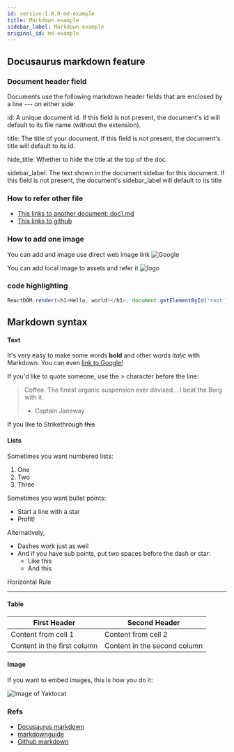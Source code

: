 ```yaml
---
id: version-1.0.0-md-example
title: Markdown example
sidebar_label: Markdown example
original_id: md-example
---
```



## Docusaurus markdown feature

### Document header field

Documents use the following markdown header fields that are enclosed by a line --- on either side:

id: A unique document id. If this field is not present, the document's id will default to its file name (without the extension).

title: The title of your document. If this field is not present, the document's title will default to its id.

hide_title: Whether to hide the title at the top of the doc.

sidebar_label: The text shown in the document sidebar for this document. If this field is not present, the document's sidebar_label will default to its title

### How to refer other file

* [This links to another document: doc1.md](doc1.md)
* [This links to github](http://github.com)


### How to add one image

You can add and image use direct web image link
![Google](https://www.google.com/images/branding/googlelogo/1x/googlelogo_color_272x92dp.png)

You can add local image to assets and refer it
![logo](assets/iost-logo-large.png)


### code highlighting

```js
ReactDOM.render(<h1>Hello, world!</h1>, document.getElementById('root'));
```


## Markdown syntax

#### Text
It's very easy to make some words **bold** and other words *italic* with Markdown. You can even [link to Google!](http://google.com)

If you'd like to quote someone, use the > character before the line:

> Coffee. The finest organic suspension ever devised... I beat the Borg with it.
> - Captain Janeway

If you like to Strikethrough
~~this~~

#### Lists

Sometimes you want numbered lists:

1. One
2. Two
3. Three

Sometimes you want bullet points:

* Start a line with a star
* Profit!

Alternatively,

- Dashes work just as well
- And if you have sub points, put two spaces before the dash or star:
  - Like this
  - And this


Horizontal Rule

---


#### Table
First Header | Second Header
------------ | -------------
Content from cell 1 | Content from cell 2
Content in the first column | Content in the second column

#### Image

If you want to embed images, this is how you do it:

![Image of Yaktocat](https://octodex.github.com/images/yaktocat.png)



### Refs

* [Docusaurus markdown](https://docusaurus.io/docs/en/doc-markdown)
* [markdownguide](https://www.markdownguide.org/)
* [Github markdown](https://guides.github.com/features/mastering-markdown/)
